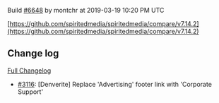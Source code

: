 Build [#6648](https://circleci.com/gh/spiritedmedia/spiritedmedia/6648) by montchr at 2019-03-19 10:20 PM UTC

[https://github.com/spiritedmedia/spiritedmedia/compare/v7.14.2](https://github.com/spiritedmedia/spiritedmedia/compare/v7.14.2)
## Change log
[Full Changelog](git@github.com:spiritedmedia/spiritedmedia.git/compare/v7.14.1...v7.14.2)

 - [#3116](git@github.com:spiritedmedia/spiritedmedia.git/pull/3116): [Denverite] Replace 'Advertising' footer link with 'Corporate Support'
